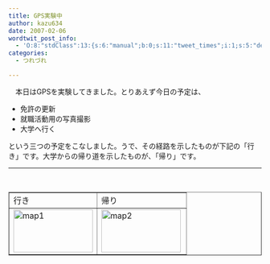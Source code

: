 ```yaml
---
title: GPS実験中
author: kazu634
date: 2007-02-06
wordtwit_post_info:
  - 'O:8:"stdClass":13:{s:6:"manual";b:0;s:11:"tweet_times";i:1;s:5:"delay";i:0;s:7:"enabled";i:1;s:10:"separation";s:2:"60";s:7:"version";s:3:"3.7";s:14:"tweet_template";b:0;s:6:"status";i:2;s:6:"result";a:0:{}s:13:"tweet_counter";i:2;s:13:"tweet_log_ids";a:1:{i:0;i:2779;}s:9:"hash_tags";a:0:{}s:8:"accounts";a:1:{i:0;s:7:"kazu634";}}'
categories:
  - つれづれ

---
```

<div class="section">
<p>
    　本日はGPSを実験してきました。とりあえず今日の予定は、
</p>
  
<ul>
<li>
      免許の更新
</li>
<li>
      就職活動用の写真撮影
</li>
<li>
      大学へ行く
</li>
</ul>
  
<p>
    という三つの予定をこなしました。うで、その経路を示したものが下記の「行き」です。大学からの帰り道を示したものが、「帰り」です。
</p>
  
<hr />
  
<center>
<br /> 
    
<table border="1">
<tr>
<td>
          行き
</td>
        
<td>
          帰り
</td>
</tr>
      
<tr>
<td>
<a href="http://maps.google.co.jp/maps?f=q&hl=ja&q=http://www.k3.dion.ne.jp/%7Esimoom/20070205_01.kml&ie=UTF8&z=12&om=1" onclick="__gaTracker('send', 'event', 'outbound-article', 'http://maps.google.co.jp/maps?f=q&hl=ja&q=http://www.k3.dion.ne.jp/%7Esimoom/20070205_01.kml&ie=UTF8&z=12&om=1', '');" target="_blank"><img width="158" alt="map1" src="http://image.blog.livedoor.jp/simoom634/imgs/a/8/a8cb68b6-s.jpg" class="pict" height="85" border="0" /></a>
</td>
        
<td>
<a href="http://maps.google.co.jp/maps?f=q&hl=ja&q=http://www.k3.dion.ne.jp/%7Esimoom/20070205_02.kml&ie=UTF8&z=12&om=1" onclick="__gaTracker('send', 'event', 'outbound-article', 'http://maps.google.co.jp/maps?f=q&hl=ja&q=http://www.k3.dion.ne.jp/%7Esimoom/20070205_02.kml&ie=UTF8&z=12&om=1', '');" target="_blank"><img width="158" align="left" alt="map2" src="http://image.blog.livedoor.jp/simoom634/imgs/5/0/50eea760-s.jpg" class="pict" height="85" border="0" /></a>
</td>
</tr>
</table>
    
<p>
</center> </div>

